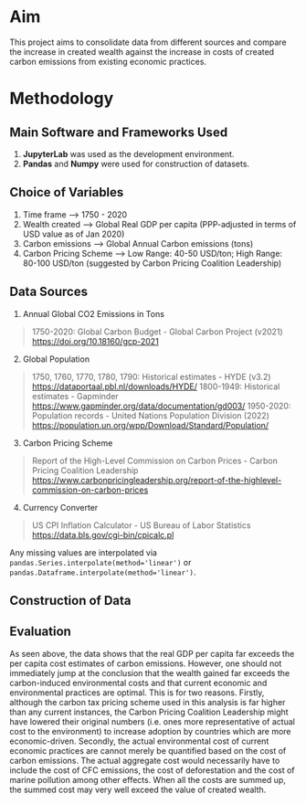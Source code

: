 # Aim
This project aims to consolidate data from different sources and compare the increase in created wealth against the increase in costs of created carbon emissions from existing economic practices.

# Methodology
## Main Software and Frameworks Used
1. **JupyterLab** was used as the development environment.
2. **Pandas** and **Numpy** were used for construction of datasets.

## Choice of Variables
1. Time frame  --> 1750 - 2020
2. Wealth created --> Global Real GDP per capita (PPP-adjusted in terms of USD value as of Jan 2020)
3. Carbon emissions --> Global Annual Carbon emissions (tons)
4. Carbon Pricing Scheme --> Low Range: 40-50 USD/ton; High Range: 80-100 USD/ton (suggested by Carbon Pricing Coalition Leadership)

## Data Sources
1.  Annual Global CO2 Emissions in Tons  
> 1750-2020: Global Carbon Budget - Global Carbon Project (v2021) https://doi.org/10.18160/gcp-2021
2.  Global Population
> 1750, 1760, 1770, 1780, 1790: Historical estimates - HYDE (v3.2) https://dataportaal.pbl.nl/downloads/HYDE/
> 1800-1949: Historical estimates - Gapminder https://www.gapminder.org/data/documentation/gd003/
> 1950-2020: Population records - United Nations Population Division (2022) https://population.un.org/wpp/Download/Standard/Population/
3. Carbon Pricing Scheme
> Report of the High-Level Commission on Carbon Prices - Carbon Pricing Coalition Leadership https://www.carbonpricingleadership.org/report-of-the-highlevel-commission-on-carbon-prices
4. Currency Converter
> US CPI Inflation Calculator - US Bureau of Labor Statistics https://data.bls.gov/cgi-bin/cpicalc.pl

Any missing values are interpolated via `pandas.Series.interpolate(method='linear')` or `pandas.Dataframe.interpolate(method='linear')`.

## Construction of Data

## Evaluation
As seen above, the data shows that the real GDP per capita far exceeds the per capita cost estimates of carbon emissions. However, one should not immediately jump at the conclusion that the wealth gained far exceeds the carbon-induced environmental costs and that current economic and environmental practices are optimal. This is for two reasons. Firstly, although the carbon tax pricing scheme used in this analysis is far higher than any current instances, the Carbon Pricing Coalition Leadership might have lowered their original numbers (i.e. ones more representative of actual cost to the environment) to increase adoption by countries which are more economic-driven. Secondly, the actual environmental cost of current economic practices are cannot merely be quantified based on the cost of carbon emissions. The actual aggregate cost would necessarily have to include the cost of CFC emissions, the cost of deforestation and the cost of marine pollution among other effects. When all the costs are summed up, the summed cost may very well exceed the value of created wealth.
